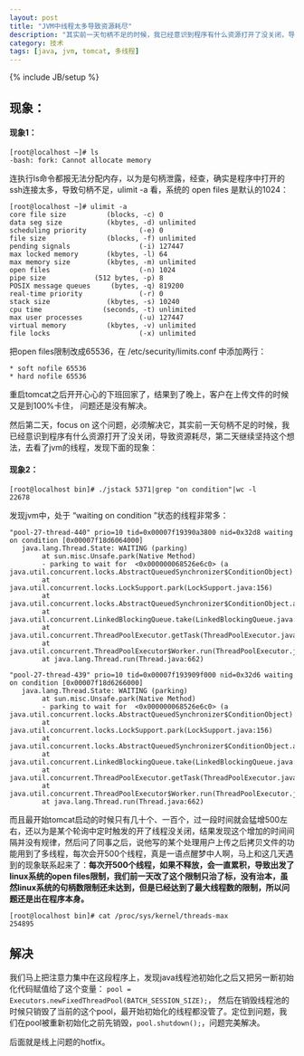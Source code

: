 ```yaml
---
layout: post
title: "JVM中线程太多导致资源耗尽"
description: "其实前一天句柄不足的时候，我已经意识到程序有什么资源打开了没关闭，导致资源耗尽，第二天继续坚持这个想法，去看了jvm的线程，发现下面的现象:"
category: 技术
tags: [java, jvm, tomcat, 多线程]
---
```

{% include JB/setup %}

## 现象：

#### 现象1：

    [root@localhost ~]# ls
    -bash: fork: Cannot allocate memory

连执行ls命令都报无法分配内存，以为是句柄泄露，经查，确实是程序中打开的ssh连接太多，导致句柄不足，ulimit -a 看，系统的 open files 是默认的1024：

    [root@localhost ~]# ulimit -a
    core file size          (blocks, -c) 0
    data seg size           (kbytes, -d) unlimited
    scheduling priority             (-e) 0
    file size               (blocks, -f) unlimited
    pending signals                 (-i) 127447
    max locked memory       (kbytes, -l) 64
    max memory size         (kbytes, -m) unlimited
    open files                      (-n) 1024
    pipe size            (512 bytes, -p) 8
    POSIX message queues     (bytes, -q) 819200
    real-time priority              (-r) 0
    stack size              (kbytes, -s) 10240
    cpu time               (seconds, -t) unlimited
    max user processes              (-u) 127447
    virtual memory          (kbytes, -v) unlimited
    file locks                      (-x) unlimited

把open files限制改成65536，在 /etc/security/limits.conf 中添加两行：

    * soft nofile 65536
    * hard nofile 65536

重启tomcat之后开开心心的下班回家了，结果到了晚上，客户在上传文件的时候又是到100%卡住， 问题还是没有解决。

然后第二天，focus on 这个问题，必须解决它，其实前一天句柄不足的时候，我已经意识到程序有什么资源打开了没关闭，导致资源耗尽，第二天继续坚持这个想法，去看了jvm的线程，发现下面的现象：

#### 现象2：

    [root@localhost bin]# ./jstack 5371|grep "on condition"|wc -l
    22678
    
发现jvm中，处于 “waiting on condition ”状态的线程非常多：

    "pool-27-thread-440" prio=10 tid=0x00007f19390a3800 nid=0x32d8 waiting on condition [0x00007f18d6064000]
       java.lang.Thread.State: WAITING (parking)
            at sun.misc.Unsafe.park(Native Method)
            - parking to wait for  <0x000000068526e6c0> (a java.util.concurrent.locks.AbstractQueuedSynchronizer$ConditionObject)
            at java.util.concurrent.locks.LockSupport.park(LockSupport.java:156)
            at java.util.concurrent.locks.AbstractQueuedSynchronizer$ConditionObject.await(AbstractQueuedSynchronizer.java:1987)
            at java.util.concurrent.LinkedBlockingQueue.take(LinkedBlockingQueue.java:399)
            at java.util.concurrent.ThreadPoolExecutor.getTask(ThreadPoolExecutor.java:957)
            at java.util.concurrent.ThreadPoolExecutor$Worker.run(ThreadPoolExecutor.java:917)
            at java.lang.Thread.run(Thread.java:662)

    "pool-27-thread-439" prio=10 tid=0x00007f193909f000 nid=0x32d6 waiting on condition [0x00007f18d6266000]
       java.lang.Thread.State: WAITING (parking)
            at sun.misc.Unsafe.park(Native Method)
            - parking to wait for  <0x000000068526e6c0> (a java.util.concurrent.locks.AbstractQueuedSynchronizer$ConditionObject)
            at java.util.concurrent.locks.LockSupport.park(LockSupport.java:156)
            at java.util.concurrent.locks.AbstractQueuedSynchronizer$ConditionObject.await(AbstractQueuedSynchronizer.java:1987)
            at java.util.concurrent.LinkedBlockingQueue.take(LinkedBlockingQueue.java:399)
            at java.util.concurrent.ThreadPoolExecutor.getTask(ThreadPoolExecutor.java:957)
            at java.util.concurrent.ThreadPoolExecutor$Worker.run(ThreadPoolExecutor.java:917)
            at java.lang.Thread.run(Thread.java:662)

而且最开始tomcat启动的时候只有几十个、一百个，过一段时间就会猛增500左右，还以为是某个轮询中定时触发的开了线程没关闭，结果发现这个增加的时间间隔并没有规律，然后问了同事之后，说他写的某个处理用户上传之后拷贝文件的功能用到了多线程，每次会开500个线程，真是一语点醒梦中人啊，马上和这几天遇到的现象联系起来了：**每次开500个线程，如果不释放，会一直累积，导致出发了linux系统的open files限制，我们前一天改了这个限制只治了标，没有治本，虽然linux系统的句柄数限制还未达到，但是已经达到了最大线程数的限制，所以问题还是出在程序本身。** 

    [root@localhost bin]# cat /proc/sys/kernel/threads-max
    254895

## 解决
我们马上把注意力集中在这段程序上，发现java线程池初始化之后又把另一断初始化代码赋值给了这个变量：
`pool = Executors.newFixedThreadPool(BATCH_SESSION_SIZE);`， 然后在销毁线程池的时候只销毁了当前的这个pool，最开始初始化的线程都没管了。定位到问题，我们在pool被重新初始化之前先销毁，`pool.shutdown();`，问题完美解决。

后面就是线上问题的hotfix。
